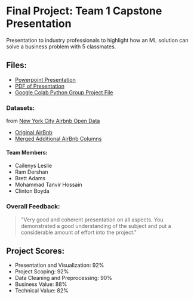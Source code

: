 # Final Project: Team 1 Capstone Presentation

Presentation to industry professionals to highlight how an ML solution can solve a business problem with 5 classmates.

## Files:
* [Powerpoint Presentation](https://github.com/cboyda/MachineLearning/blob/main/Capstone/AMii%20Capstone%20March%202023.pptx)
* [PDF of Presentation](https://github.com/cboyda/MachineLearning/blob/main/Capstone/AMii%20Capstone%20March%202023.pdf)
* [Google Colab Python Group Project File](https://github.com/cboyda/MachineLearning/blob/main/Capstone/Capstone_Team1_W23.ipynb) 

### Datasets:
from [New York City Airbnb Open Data](https://www.kaggle.com/datasets/dgomonov/new-york-city-airbnb-open-data)
* [Original AirBnb](https://github.com/cboyda/MachineLearning/blob/main/datasets/AB_NYC_2019.csv)
* [Merged Additional AirBnb Columns](https://github.com/cboyda/MachineLearning/blob/main/datasets/full_nyc_dataset_cleaned_table-1.csv)

#### Team Members:
* Cailenys Leslie
* Ram Dershan
* Brett Adams
* Mohammad Tanvir Hossain
* Clinton Boyda

### Overall Feedback:
> "Very good and coherent presentation on all aspects.  You demonstrated a good understanding of the subject and put a considerable amount of effort into the project."

## Project Scores:
* Presentation and Visualization: 92%
* Project Scoping: 92%
* Data Cleaning and Preprocessing: 90%
* Business Value: 88%
* Technical Value: 82%



